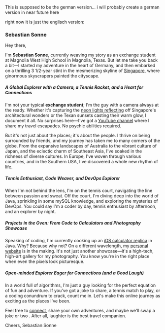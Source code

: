 This is supposed to be the german version... i will probably create a german version in near future here

right now it is just the englisch version:

### Sebastian Sonne

Hey there,

I'm __Sebastian Sonne__, currently weaving my story as an exchange student at Magnolia West High School in Magnolia, Texas. But let me take you back a bit—I started my adventure in the heart of Germany, and then embarked on a thrilling 3 1/2-year stint in the mesmerizing skyline of [Singapore](https://google.com/search?q=singapore), where ginormous skyscrapers painted the cityscape.

##### **A Global Explorer with a Camera, a Tennis Racket, and a Heart for Connections**

I'm not your typical __exchange student__; I'm the guy with a camera always at the ready. Whether it's capturing the [neon lights reflecting](https://www.google.com/search?q=singapore+neon+night) off Singapore's architectural wonders or the Texan sunsets casting their warm glow, I document it all. No surprises here—I've got a [YouTube channel](https://youtube.com/sebastianSonne) where I share my travel escapades. No psychic abilities required.

But it's not just about the places; it's about the people. I thrive on being surrounded by friends, and my journey has taken me to many corners of the globe. From the expansive landscapes of Australia to the vibrant culture of Japan, and the eclectic charm of Southeast Asia, I've soaked in the richness of diverse cultures. In Europe, I've woven through various countries, and in the Southern USA, I've discovered a whole new rhythm of life.

##### **Tennis Enthusiast, Code Weaver, and DevOps Explorer**

When I'm not behind the lens, I'm on the tennis court, navigating the line between passion and sweat. Off the court, I'm diving deep into the world of Java, sprinkling in some mySQL knowledge, and exploring the mysteries of DevOps. You could say I'm a coder by day, tennis enthusiast by afternoon, and an explorer by night.

##### **Projects in the Oven: From Code to Calculators and Photography Showcase**

Speaking of coding, I'm currently cooking up an [iOS calculator replica](https://github.com/Sebastian-Sonne/ios-calculator) in Java. Why? Because why not? On a different wavelength, my [personal website](https://sebastian-sonne.github.io) is in the making. It's not just another showcase—it's a high-tech, high-art gallery for my photography. You know you're in the right place when even the pixels look picturesque.

##### **Open-minded Explorer Eager for Connections (and a Good Laugh)**

In a world full of algorithms, I'm just a guy looking for the perfect equation of fun and adventure. If you've got a joke to share, a tennis match to play, or a coding conundrum to crack, count me in. Let's make this online journey as exciting as the places I've been.

Feel free to [connect](https://sebastian-sonne.github.io/contact.html), share your own adventures, and maybe we'll swap a joke or two . After all, laughter is the best travel companion.

Cheers, Sebastian Sonne